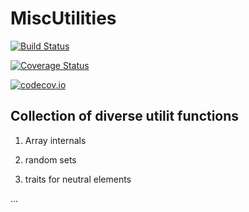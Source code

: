 # MiscUtilities

[![Build Status](https://travis-ci.org/KlausC/MiscUtilities.jl.svg?branch=master)](https://travis-ci.org/KlausC/MiscUtilities.jl)

[![Coverage Status](https://coveralls.io/repos/KlausC/MiscUtilities.jl/badge.svg?branch=master&service=github)](https://coveralls.io/github/KlausC/MiscUtilities.jl?branch=master)

[![codecov.io](http://codecov.io/github/KlausC/MiscUtilities.jl/coverage.svg?branch=master)](http://codecov.io/github/KlausC/MiscUtilities.jl?branch=master)

## Collection of diverse utilit functions

1. Array internals

2. random sets

3. traits for neutral elements

...

